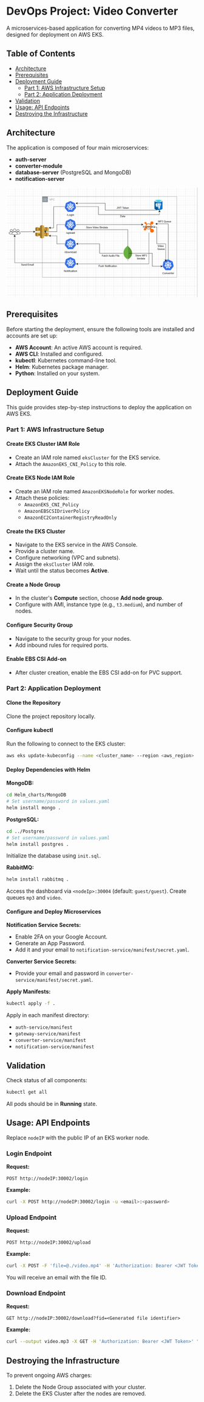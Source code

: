 # DevOps Project: Video Converter

A microservices-based application for converting MP4 videos to MP3 files, designed for deployment on AWS EKS.

## Table of Contents

- [Architecture](#architecture)
- [Prerequisites](#prerequisites)
- [Deployment Guide](#deployment-guide)
  - [Part 1: AWS Infrastructure Setup](#part-1-aws-infrastructure-setup)
  - [Part 2: Application Deployment](#part-2-application-deployment)
- [Validation](#validation)
- [Usage: API Endpoints](#usage-api-endpoints)
- [Destroying the Infrastructure](#destroying-the-infrastructure)

## Architecture
The application is composed of four main microservices:
- **auth-server**
- **converter-module**
- **database-server** (PostgreSQL and MongoDB)
- **notification-server**

<p align="center">
  <img src="./ProjectDoc/ProjectArchitecture.png" title="Architecture" alt="Architecture">
</p>

## Prerequisites
Before starting the deployment, ensure the following tools are installed and accounts are set up:

- **AWS Account**: An active AWS account is required.
- **AWS CLI**: Installed and configured.
- **kubectl**: Kubernetes command-line tool.
- **Helm**: Kubernetes package manager.
- **Python**: Installed on your system.

## Deployment Guide
This guide provides step-by-step instructions to deploy the application on AWS EKS.

### Part 1: AWS Infrastructure Setup

#### Create EKS Cluster IAM Role
- Create an IAM role named `eksCluster` for the EKS service.
- Attach the `AmazonEKS_CNI_Policy` to this role.

#### Create EKS Node IAM Role
- Create an IAM role named `AmazonEKSNodeRole` for worker nodes.
- Attach these policies:
  - `AmazonEKS_CNI_Policy`
  - `AmazonEBSCSIDriverPolicy`
  - `AmazonEC2ContainerRegistryReadOnly`

#### Create the EKS Cluster
- Navigate to the EKS service in the AWS Console.
- Provide a cluster name.
- Configure networking (VPC and subnets).
- Assign the `eksCluster` IAM role.
- Wait until the status becomes **Active**.

#### Create a Node Group
- In the cluster's **Compute** section, choose **Add node group**.
- Configure with AMI, instance type (e.g., `t3.medium`), and number of nodes.

#### Configure Security Group
- Navigate to the security group for your nodes.
- Add inbound rules for required ports.

#### Enable EBS CSI Add-on
- After cluster creation, enable the EBS CSI add-on for PVC support.

### Part 2: Application Deployment

#### Clone the Repository
Clone the project repository locally.

#### Configure kubectl
Run the following to connect to the EKS cluster:
```bash
aws eks update-kubeconfig --name <cluster_name> --region <aws_region>
```

#### Deploy Dependencies with Helm
**MongoDB:**
```bash
cd Helm_charts/MongoDB
# Set username/password in values.yaml
helm install mongo .
```

**PostgreSQL:**
```bash
cd ../Postgres
# Set username/password in values.yaml
helm install postgres .
```
Initialize the database using `init.sql`.

**RabbitMQ:**
```bash
helm install rabbitmq .
```
Access the dashboard via `<nodeIp>:30004` (default: `guest/guest`). Create queues `mp3` and `video`.

#### Configure and Deploy Microservices
**Notification Service Secrets:**
- Enable 2FA on your Google Account.
- Generate an App Password.
- Add it and your email to `notification-service/manifest/secret.yaml`.

**Converter Service Secrets:**
- Provide your email and password in `converter-service/manifest/secret.yaml`.

**Apply Manifests:**
```bash
kubectl apply -f .
```
Apply in each manifest directory:
- `auth-service/manifest`
- `gateway-service/manifest`
- `converter-service/manifest`
- `notification-service/manifest`

## Validation
Check status of all components:
```bash
kubectl get all
```
All pods should be in **Running** state.

## Usage: API Endpoints
Replace `nodeIP` with the public IP of an EKS worker node.

### Login Endpoint
**Request:**
```
POST http://nodeIP:30002/login
```
**Example:**
```bash
curl -X POST http://nodeIP:30002/login -u <email>:<password>
```

### Upload Endpoint
**Request:**
```
POST http://nodeIP:30002/upload
```
**Example:**
```bash
curl -X POST -F 'file=@./video.mp4' -H 'Authorization: Bearer <JWT Token>' http://nodeIP:30002/upload
```
You will receive an email with the file ID.

### Download Endpoint
**Request:**
```
GET http://nodeIP:30002/download?fid=<Generated file identifier>
```
**Example:**
```bash
curl --output video.mp3 -X GET -H 'Authorization: Bearer <JWT Token>' "http://nodeIP:30002/download?fid=<Generated fid>"
```

## Destroying the Infrastructure
To prevent ongoing AWS charges:

1. Delete the Node Group associated with your cluster.
2. Delete the EKS Cluster after the nodes are removed.